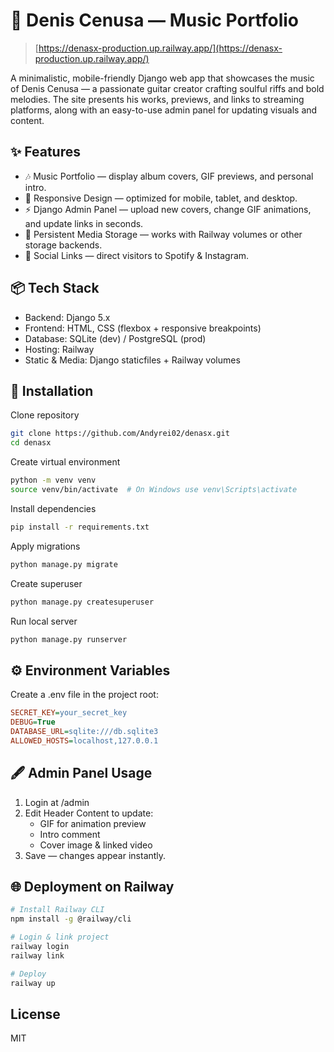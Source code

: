 # 🎸 Denis Cenusa — Music Portfolio
> [https://denasx-production.up.railway.app/](https://denasx-production.up.railway.app/)

A minimalistic, mobile-friendly Django web app that showcases the music of Denis Cenusa — a passionate guitar creator crafting soulful riffs and bold melodies.
The site presents his works, previews, and links to streaming platforms, along with an easy-to-use admin panel for updating visuals and content.

## ✨ Features
- 🎶 Music Portfolio — display album covers, GIF previews, and personal intro.
- 📱 Responsive Design — optimized for mobile, tablet, and desktop.
- ⚡ Django Admin Panel — upload new covers, change GIF animations, and update links in seconds.
- 📂 Persistent Media Storage — works with Railway volumes or other storage backends.
- 🎯 Social Links — direct visitors to Spotify & Instagram.

## 📦 Tech Stack
- Backend: Django 5.x
- Frontend: HTML, CSS (flexbox + responsive breakpoints)
- Database: SQLite (dev) / PostgreSQL (prod)
- Hosting: Railway
- Static & Media: Django staticfiles + Railway volumes

## 🚀 Installation
Clone repository
```sh
git clone https://github.com/Andyrei02/denasx.git
cd denasx
```
Create virtual environment
```sh
python -m venv venv
source venv/bin/activate  # On Windows use venv\Scripts\activate
```
Install dependencies
```sh
pip install -r requirements.txt
```
Apply migrations
```sh
python manage.py migrate
```
Create superuser
```sh
python manage.py createsuperuser
```
Run local server
```sh
python manage.py runserver
```

## ⚙️ Environment Variables
Create a .env file in the project root:
```ini
SECRET_KEY=your_secret_key
DEBUG=True
DATABASE_URL=sqlite:///db.sqlite3
ALLOWED_HOSTS=localhost,127.0.0.1
```

## 🖋️ Admin Panel Usage
1. Login at /admin
2. Edit Header Content to update:
    - GIF for animation preview
    - Intro comment
    - Cover image & linked video
3. Save — changes appear instantly.

## 🌐 Deployment on Railway
```sh
# Install Railway CLI
npm install -g @railway/cli

# Login & link project
railway login
railway link

# Deploy
railway up
```

## License

MIT
